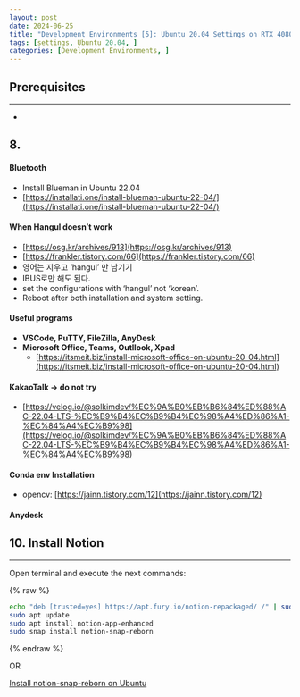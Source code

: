 ```yaml
---
layout: post
date: 2024-06-25
title: "Development Environments [5]: Ubuntu 20.04 Settings on RTX 4080 - 4"
tags: [settings, Ubuntu 20.04, ]
categories: [Development Environments, ]
---
```




## Prerequisites


---

- 


## 8. 



#### **Bluetooth**

- Install Blueman in Ubuntu 22.04
- [https://installati.one/install-blueman-ubuntu-22-04/](https://installati.one/install-blueman-ubuntu-22-04/)


#### **When Hangul doesn’t work**

- [https://osg.kr/archives/913](https://osg.kr/archives/913)
- [https://frankler.tistory.com/66](https://frankler.tistory.com/66)
- 영어는 지우고 ‘hangul’ 만 남기기
- IBUS로만 해도 된다.
- set the configurations with ‘hangul’ not ‘korean’.
- Reboot after both installation and system setting.


#### **Useful programs**

- **VSCode, PuTTY, FileZilla, AnyDesk**
- **Microsoft Office, Teams, Outllook, Xpad**
	- [https://itsmeit.biz/install-microsoft-office-on-ubuntu-20-04.html](https://itsmeit.biz/install-microsoft-office-on-ubuntu-20-04.html)


#### **KakaoTalk  → do not try**

- [https://velog.io/@solkimdev/%EC%9A%B0%EB%B6%84%ED%88%AC-22.04-LTS-%EC%B9%B4%EC%B9%B4%EC%98%A4%ED%86%A1-%EC%84%A4%EC%B9%98](https://velog.io/@solkimdev/%EC%9A%B0%EB%B6%84%ED%88%AC-22.04-LTS-%EC%B9%B4%EC%B9%B4%EC%98%A4%ED%86%A1-%EC%84%A4%EC%B9%98)


#### **Conda env Installation**

- opencv: [https://jainn.tistory.com/12](https://jainn.tistory.com/12)


#### **Anydesk**



## 10. Install Notion


---


Open terminal and execute the next commands: 



{% raw %}
```bash
echo "deb [trusted=yes] https://apt.fury.io/notion-repackaged/ /" | sudo tee /etc/apt/sources.list.d/notion-repackaged.list
sudo apt update
sudo apt install notion-app-enhanced
sudo snap install notion-snap-reborn
```
{% endraw %}



OR


[ Install notion-snap-reborn on Ubuntu](https://snapcraft.io/install/notion-snap-reborn/ubuntu)

